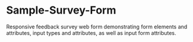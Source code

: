 # Sample-Survey-Form
Responsive feedback survey web form demonstrating form elements and attributes, input types and attributes, as well as input form attributes. 
